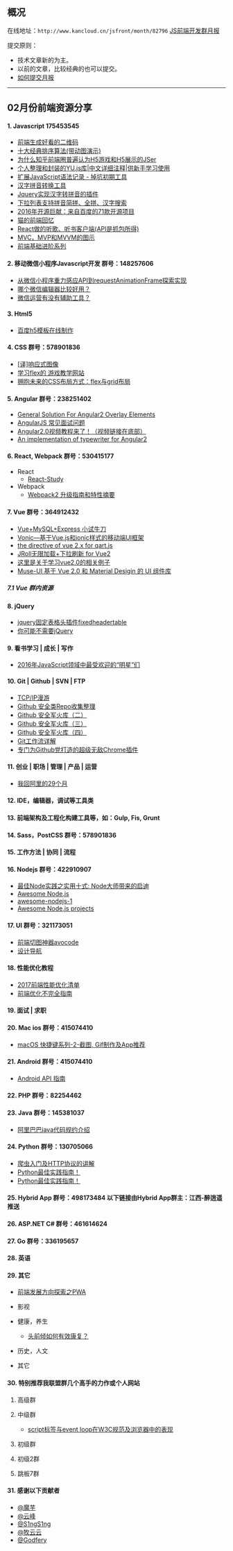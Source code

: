 ## 概况

在线地址：`http://www.kancloud.cn/jsfront/month/82796` [JS前端开发群月报](http://www.kancloud.cn/jsfront/month/82796)


提交原则：

- 技术文章新的为主。
- 以前的文章，比较经典的也可以提交。
- [如何提交月报](http://www.kancloud.cn/jsfront/month/227309)

---


## 02月份前端资源分享
#### 1. Javascript 175453545
- [前端生成好看的二维码](https://github.com/kciter/qart.js)
- [十大经典排序算法(带动图演示) ](https://sort.hust.cc/)
- [为什么知乎前端圈普遍认为H5游戏和H5展示的JSer](https://www.zhihu.com/question/55417046)
- [个人整理和封装的YU.js库|中文详细注释|供新手学习使用](https://github.com/mack-wang/yurencloud/blob/master/study/AdvancEDDOMScripting/dist/readme.md)
- [扩展JavaScript语法记录 - 掉坑初期工具](https://blog.zsxsoft.com/post/28)
- [汉字拼音转换工具](https://github.com/hotoo/pinyin)
- [Jquery实现汉字转拼音的插件](http://www.jq-school.com/Detail.aspx?id=24)
- [下拉列表支持拼音简拼、全拼、汉字搜索](http://blog.csdn.net/mdcmy/article/details/9272949)
- [2016年开源巨献：来自百度的71款开源项目](http://www.cnblogs.com/kingboy2008/p/6117741.html)
- [猫的前端回忆](https://github.com/Wscats/Good-text-Share)
- [React做的听歌、听书客户端(API是抓包所得)](https://renhongl.github.io/2017/01/21/%E7%88%B1%E5%90%AC%E6%92%AD%E6%94%BE%E5%99%A8/)
- [MVC，MVP和MVVM的图示](http://www.ruanyifeng.com/blog/2015/02/mvcmvp_mvvm.html)
- [前端基础进阶系列](http://www.jianshu.com/p/cd3fee40ef59)


#### 2. 移动微信小程序Javascript开发 群号：148257606
- [从微信小程序重力感应API到requestAnimationFrame探索实现](https://segmentfault.com/a/1190000008147122)
- [哪个微信编辑器比较好用？](https://www.zhihu.com/question/30770510)
- [微信运营有没有辅助工具？](https://www.zhihu.com/question/20981010)

#### 3. Html5
- [百度h5模板在线制作](http://h5.baidu.com/)

#### 4. CSS  群号：578901836
- [\[译\]响应式图像](https://www.chengrang.com/responsive-images.html)
- [学习flex的 游戏教学网站](http://flexboxfroggy.com/#zh-cn)
- [拥抱未来的CSS布局方式：flex与grid布局](http://www.xingbofeng.com/css-grid-flex/)

#### 5. Angular 群号：238251402
- [General Solution For Angular2 Overlay Elements](https://ng2-ui.github.io/)
- [AngularJS 常见面试问题](http://caibaojian.com/toutiao/6053)
- [Angular2.0视频教程来了！（视频链接在底部）](https://my.oschina.net/mumu/blog/834254)
- [An implementation of typewriter for Angular2](https://github.com/only-gale/ng2-typewriter)

#### 6. React, Webpack 群号：530415177
- React
    - [React-Study](https://github.com/minooo/React-Study)
- Webpack
    - [Webpack2 升级指南和特性摘要](https://segmentfault.com/a/1190000008181955)

#### 7. Vue 群号：364912432
- [Vue+MySQL+Express 小试牛刀](http://fehey.com/2017/01/20/vue-mysql-express/)
- [Vonic—基于Vue.js和ionic样式的移动端UI框架](https://github.com/wangdahoo/vonic)
- [the directive of vue 2.x for qart.js](https://github.com/superman66/vue-qart)
- [JRoll无限加载+下拉刷新 for Vue2](https://github.com/chjtx/JRoll/tree/master/extends/jroll-vue-infinite)
- [这里是关于学习vue2.0的相关例子](https://github.com/WYseven/vue2-basic-demo)
- [Muse-UI 基于 Vue 2.0 和 Material Desigin 的 UI 组件库](https://museui.github.io/)

##### 7.1 Vue 群内资源

#### 8. jQuery
- [jquery固定表格头插件fixedheadertable](http://www.jq22.com/jquery-info10153)
- [你可能不需要jQuery](http://youmightnotneedjquery.com/)

#### 9. 看书学习 | 成长 | 写作
- [2016年JavaScript领域中最受欢迎的“明星”们](http://mp.weixin.qq.com/s?__biz=MzIwNjQwMzUwMQ==&mid=2247484925&idx=1&sn=12d5bc8f45eacdb4c4b9d08e637b4288&chksm=9723673fa054ee29e3819483051dd9aca9169c78ebe0637b90a6609b866d32d7c8837abf4173#rd)


#### 10. Git | Github | SVN | FTP
- [TCP/IP漫游](http://blog.mrriddler.com/2017/01/13/TCP:IP%E6%BC%AB%E6%B8%B8/)
- [Github 安全类Repo收集整理](https://zhuanlan.zhihu.com/p/21380662)
- [Github 安全军火库（二）](https://zhuanlan.zhihu.com/p/22110538)
- [Github 安全军火库（三）](https://zhuanlan.zhihu.com/p/22684414)
- [Github 安全军火库（四）](https://zhuanlan.zhihu.com/p/25104414)
- [Git工作流详解](https://github.com/xirong/my-git/blob/master/git-workflow-tutorial.md)
- [专门为Github党打造的超级无敌Chrome插件](http://t.cn/RJaE32J)

#### 11. 创业 | 职场 | 管理 | 产品 | 运营
- [我回阿里的29个月](https://zhuanlan.zhihu.com/p/25146682)

#### 12. IDE，编辑器，调试等工具类

#### 13. 前端架构及工程化构建工具等，如：Gulp, Fis, Grunt

#### 14. Sass，PostCSS  群号：578901836

#### 15. 工作方法 | 协同 | 流程

#### 16. Nodejs 群号：422910907
- [最佳Node实践之实用十式: Node大师带来的启迪](http://www.zcfy.cc/article/10-node-js-best-practices-enlightenment-from-the-node-gurus-2445.html)
- [Awesome Node.js](https://github.com/sindresorhus/awesome-nodejs)
- [awesome-nodejs-1](https://github.com/Unitech/awesome-nodejs-1)
- [Awesome Node.js projects](https://github.com/sqreen/awesome-nodejs-projects)

#### 17. UI 群号：321173051
- [前端切图神器avocode](https://blog.jimdono.com/qian-duan-qie-tu-shen-qi-avocode/)
- [设计导航](http://hao.shejidaren.com/)

#### 18. 性能优化教程
- [2017前端性能优化清单](https://github.com/Findow-team/Blog/issues/11)
- [前端优化不完全指南](https://aotu.io/notes/2016/03/16/optimization/)

#### 19. 面试 | 求职

#### 20. Mac ios 群号：415074410
- [macOS 快捷键系列-2-截图, Gif制作及App推荐](http://singsing.io/blog/2017/01/23/Mac-2/)

#### 21. Android 群号：415074410
- [Android API 指南](http://mp.weixin.qq.com/s?__biz=MzI4MTQyNDg3Mg==&mid=2247483984&idx=1&sn=39594f4e438806c767474a80cc382037&chksm=eba824d7dcdfadc1d0c81606c0471ba87bebc1306acb08e9b447e313433e1774f31baafb48ca#rd)

#### 22. PHP 群号：82254462

#### 23. Java 群号：145381037
- [阿里巴巴java代码规约介绍](https://102.alibaba.com/newsInfo.htm?newsId=6)

#### 24. Python 群号：130705066
- [爬虫入门及HTTP协议的讲解](https://zhuanlan.zhihu.com/p/25035661)
- [Python最佳实践指南！](https://pythonguidecn.readthedocs.io/zh/latest/)
- [Python最佳实践指南！](https://pythonguidecn.readthedocs.io/zh/latest/)

#### 25. Hybrid App 群号：498173484 以下链接由Hybrid App群主：江西-醉逍遥推送

#### 26. ASP.NET C# 群号：461614624

#### 27. Go 群号：336195657

#### 28. 英语

#### 29. 其它
- [前端发展方向探索之PWA](https://huangxuan.me/2017/02/09/nextgen-web-pwa/)

- 影视


- 健康，养生
    - [头前倾如何有效康复？](https://zhuanlan.zhihu.com/p/25123298)

- 历史，人文


- 其它



#### 30. 特别推荐我联盟群几个高手的力作或个人网站

1. 高级群



2. 中级群
    - [script标签与event loop在W3C规范及浏览器中的表现](https://segmentfault.com/a/1190000008299659)

3. 初级群

4. 初级2群


5. 跳板7群


#### 31. 感谢以下贡献者
- [@魔芋](https://github.com/moyuling)
- [@云峰](https://github.com/wuyunfeng8)
- [@S1ngS1ng](https://github.com/S1ngS1ng)
- [@牧云云](https://github.com/MuYunyun)
- [@Godfery](https://github.com/hiyangguo)